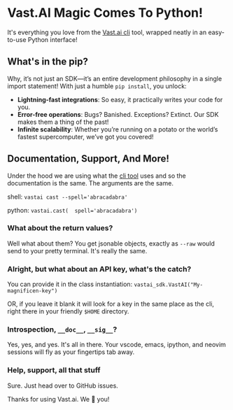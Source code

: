 # Vast.AI Magic Comes To Python!
It's everything you love from the [Vast.ai cli](https://github.com/vast-ai/vast-python) tool, wrapped neatly in an easy-to-use Python interface!

## What's in the pip?
Why, it’s not just an SDK—it’s an entire development philosophy in a single import statement! With just a humble `pip install`, you unlock:

 * **Lightning-fast integrations**: So easy, it practically writes your code for you.
 * **Error-free operations**: Bugs? Banished. Exceptions? Extinct. Our SDK makes them a thing of the past!
 * **Infinite scalability**: Whether you’re running on a potato or the world’s fastest supercomputer, we’ve got you covered!

## Documentation, Support, And More!
Under the hood we are using what the [cli tool](https://github.com/vast-ai/vast-python) uses and so the documentation is the same. The arguments are the same. 

shell: `vastai cast --spell='abracadabra'` 

python: `vastai.cast(  spell='abracadabra')`

### What about the return values?
Well what about them? You get jsonable objects, exactly as `--raw` would send to your pretty terminal. It's really the same.

### Alright, but what about an API key, what's the catch?
You can provide it in the class instantiation: `vastai_sdk.VastAI("My-magnificen-key")`

OR, if you leave it blank it will look for a key in the same place as the cli, right there in your friendly `$HOME` directory.

### Introspection, `__doc__`, `__sig__`?
Yes, yes, and yes. It's all in there. Your vscode, emacs, ipython, and neovim sessions will fly as your fingertips tab away.

### Help, support, all that stuff
Sure. Just head over to GitHub issues.

Thanks for using Vast.ai. We 💖 you!
